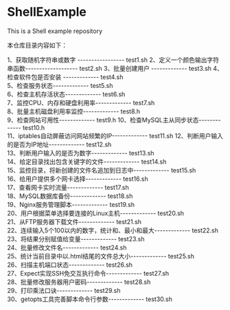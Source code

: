 # ShellExample
This is a Shell example repository

本仓库目录内容如下：

1、获取随机字符串或数字 -----------------  test1.sh
2、定义一个颜色输出字符串函数------------------- test2.sh
3、批量创建用户  -------------  test3.sh
4、检查软件包是否安装  -------------  test4.sh  
5、检查服务状态------------- test5.sh  
6、检查主机存活状态------------- test6.sh  
7、监控CPU、内存和硬盘利用率------------- test7.sh  
8、批量主机磁盘利用率监控------------- test8.h  
9、检查网站可用性------------- test9.h 
10、检查MySQL主从同步状态------------- test10.h  
11、iptables自动屏蔽访问网站频繁的IP------------- test11.sh
12、判断用户输入的是否为IP地址------------- test12.sh  
13、判断用户输入的是否为数字------------- test13.sh  
14、给定目录找出包含关键字的文件------------- test14.sh  
15、监控目录，将新创建的文件名追加到日志中------------- test15.sh  
16、给用户提供多个网卡选择------------- test16.sh  
17、查看网卡实时流量------------- test17.sh  
18、MySQL数据库备份------------- test18.sh  
19、Nginx服务管理脚本------------- test19.sh  
20、用户根据菜单选择要连接的Linux主机------------- test20.sh  
21、从FTP服务器下载文件------------- test21.sh  
22、连续输入5个100以内的数字，统计和、最小和最大------------- test22.sh  
23、将结果分别赋值给变量------------- test23.sh  
24、批量修改文件名------------- test24.sh  
25、统计当前目录中以.html结尾的文件总大小------------- test25.sh  
26、扫描主机端口状态------------- test26.sh  
27、Expect实现SSH免交互执行命令------------- test27.sh  
28、批量修改服务器用户密码------------- test28.sh  
29、打印乘法口诀------------- test29.sh  
30、getopts工具完善脚本命令行参数------------- test30.sh  
